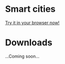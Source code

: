 # Smart cities
[Try it in your browser now!](/vlk/samples/smart-cities/Test-Manhattan-Project.vpk)

# Downloads
...Coming soon...
